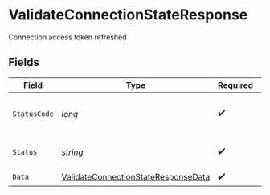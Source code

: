 # ValidateConnectionStateResponse

Connection access token refreshed


## Fields

| Field                                                                                                 | Type                                                                                                  | Required                                                                                              | Description                                                                                           | Example                                                                                               |
| ----------------------------------------------------------------------------------------------------- | ----------------------------------------------------------------------------------------------------- | ----------------------------------------------------------------------------------------------------- | ----------------------------------------------------------------------------------------------------- | ----------------------------------------------------------------------------------------------------- |
| `StatusCode`                                                                                          | *long*                                                                                                | :heavy_check_mark:                                                                                    | HTTP Response Status Code                                                                             | 200                                                                                                   |
| `Status`                                                                                              | *string*                                                                                              | :heavy_check_mark:                                                                                    | HTTP Response Status                                                                                  | OK                                                                                                    |
| `Data`                                                                                                | [ValidateConnectionStateResponseData](../../Models/Components/ValidateConnectionStateResponseData.md) | :heavy_check_mark:                                                                                    | N/A                                                                                                   |                                                                                                       |